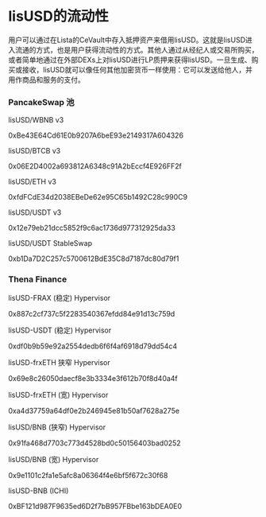 # lisUSD的流动性

用户可以通过在Lista的CeVault中存入抵押资产来借用lisUSD。这就是lisUSD进入流通的方式，也是用户获得流动性的方式。其他人通过从经纪人或交易所购买，或者简单地通过在外部DEXs上对lisUSD进行LP质押来获得lisUSD。一旦生成、购买或接收，lisUSD就可以像任何其他加密货币一样使用：它可以发送给他人，并用作商品和服务的支付。

### PancakeSwap 池 <a href="#id-5e21" id="id-5e21"></a>

lisUSD/WBNB v3

0xBe43E64Cd61E0b9207A6beE93e2149317A604326

lisUSD/BTCB v3

0x06E2D4002a693812A6348c91A2bEccf4E926FF2f

lisUSD/ETH v3

0xfdFCdE34d2038EBeDe62e95C65b1492C28c990C9

lisUSD/USDT v3

0x12e79eb21dcc5852f9c6ac1736d977312925da33

lisUSD/USDT StableSwap

0xb1Da7D2C257c5700612BdE35C8d7187dc80d79f1

### Thena Finance <a href="#e00a" id="e00a"></a>

lisUSD-FRAX (稳定) Hypervisor

0x887c2cf737c5f2283540367efdd84e91d13c759d

lisUSD-USDT (稳定) Hypervisor

0xdf0b9b59e92a2554dedb6f6f4af6918d79dd54c4

lisUSD-frxETH 狭窄 Hypervisor

0x69e8c26050daecf8e3b3334e3f612b70f8d40a4f

lisUSD-frxETH (宽) Hypervisor

0xa4d37759a64df0e2b246945e81b50af7628a275e

lisUSD/BNB (狭窄) Hypervisor

0x91fa468d7703c773d4528bd0c50156403bad0252

lisUSD/BNB (宽) Hypervisor

0x9e1101c2fa1e5afc8a06364f4e6bf5f672c30f68

lisUSD-BNB (ICHI)

0xBF121d987F9635ed6D2f7bB957FBbe163bDEA0E0